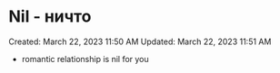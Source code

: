 # Nil - ничто

Created: March 22, 2023 11:50 AM
Updated: March 22, 2023 11:51 AM

- romantic relationship is nil for you